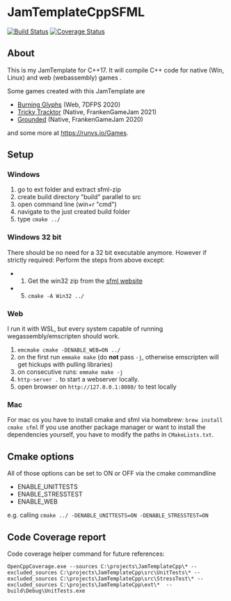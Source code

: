 # JamTemplateCppSFML
[![Build Status](https://travis-ci.com/Laguna1989/JamTemplateCpp.svg?branch=master)](https://travis-ci.com/github/Laguna1989/JamTemplateCpp) [![Coverage Status](https://coveralls.io/repos/github/Laguna1989/JamTemplateCpp/badge.svg)](https://coveralls.io/github/Laguna1989/JamTemplateCpp)

## About
This is my JamTemplate for C++17. It will compile C++ code for native (Win, Linux) and web (webassembly) games .

Some games created with this JamTemplate are
 * [Burning Glyphs](https://runvs.io/Games/burningglyphs) (Web, 7DFPS 2020)
 * [Tricky Tracktor](https://runvs.io/Games/trickytractor) (Native, FrankenGameJam 2021)
 * [Grounded](https://runvs.io/Games/grounded) (Native, FrankenGameJam 2020)

and some more at https://runvs.io/Games.

## Setup
### Windows
 1. go to ext folder and extract sfml-zip
 2. create build directory "build" parallel to src
 3. open command line (win+r "cmd")
 4. navigate to the just created build folder
 5. type `cmake ../`

### Windows 32 bit
There should be no need for a 32 bit executable anymore. However if strictly required: 
Perform the steps from above except:
 * 1) Get the win32 zip from the [sfml website](https://www.sfml-dev.org/)
 * 5) `cmake -A Win32 ../`

### Web
I run it with WSL, but every system capable of running wegassembly/emscripten should work.
 1.  `emcmake cmake -DENABLE_WEB=ON ../`
 2. on the first run `emmake make` (do **not** pass `-j`, otherwise emscripten will get hickups with pulling libraries)
 3. on consecutive runs: `emmake make -j`
 3. `http-server .` to start a webserver locally. 
 4. open browser on `http://127.0.0.1:8080/` to test locally

### Mac
For mac os you have to install cmake and sfml via homebrew: `brew install cmake sfml`
If you use another package manager or want to install the dependencies yourself, you have to modify the paths in `CMakeLists.txt`.

## Cmake options
All of those options can be set to ON or OFF via the cmake commandline
 * ENABLE_UNITTESTS
 * ENABLE_STRESSTEST
 * ENABLE_WEB

e.g. calling `cmake ../ -DENABLE_UNITTESTS=ON -DENABLE_STRESSTEST=ON`

## Code Coverage report
Code coverage helper command for future references:
```
OpenCppCoverage.exe --sources C:\projects\JamTemplateCpp\* --excluded_sources C:\projects\JamTemplateCpp\src\UnitTests\* --excluded_sources C:\projects\JamTemplateCpp\src\StressTest\* --excluded_sources C:\projects\JamTemplateCpp\ext\*  -- build\Debug\UnitTests.exe
```